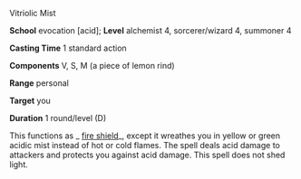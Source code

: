 Vitriolic Mist

**School** evocation [acid]; **Level** alchemist 4, sorcerer/wizard 4, summoner 4

**Casting Time** 1 standard action

**Components** V, S, M (a piece of lemon rind)

**Range** personal

**Target** you

**Duration** 1 round/level (D)

This functions as _ [fire shield](spells/fireShield.md#_fire-shield)_, except it wreathes you in yellow or green acidic mist instead of hot or cold flames. The spell deals acid damage to attackers and protects you against acid damage. This spell does not shed light.

